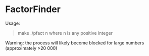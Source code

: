 # FactorFinder

Usage:
  > make
  > ./pfact n
    where n is any positive integer

Warning: the process will likely become blocked for large numbers (approximately >20 000)
